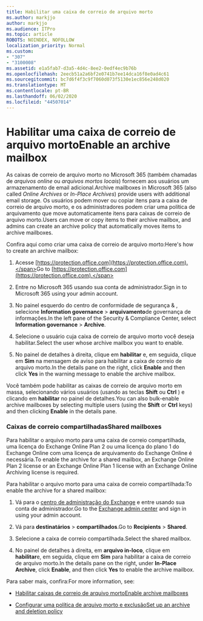 ```yaml
---
title: Habilitar uma caixa de correio de arquivo morto
ms.author: markjjo
author: markjjo
ms.audience: ITPro
ms.topic: article
ROBOTS: NOINDEX, NOFOLLOW
localization_priority: Normal
ms.custom:
- "307"
- "3100008"
ms.assetid: e1a5fab7-d3a5-4d4c-8ee2-0edf4ec9b76b
ms.openlocfilehash: 2eecb51a2a6bf2e0741b7ee14dca16f8e0ad4c61
ms.sourcegitcommit: bc7d6f4f3c9f7060d073f5130e1ec856e248d020
ms.translationtype: MT
ms.contentlocale: pt-BR
ms.lasthandoff: 06/02/2020
ms.locfileid: "44507014"
---
```

# <a name="enable-an-archive-mailbox"></a><span data-ttu-id="bec41-102">Habilitar uma caixa de correio de arquivo morto</span><span class="sxs-lookup"><span data-stu-id="bec41-102">Enable an archive mailbox</span></span>

<span data-ttu-id="bec41-103">As caixas de correio de arquivo morto no Microsoft 365 (também chamadas de *arquivos online* ou *arquivos mortos locais*) fornecem aos usuários um armazenamento de email adicional.</span><span class="sxs-lookup"><span data-stu-id="bec41-103">Archive mailboxes in Microsoft 365 (also called *Online Archives* or *In-Place Archives*) provide users with additional email storage.</span></span> <span data-ttu-id="bec41-104">Os usuários podem mover ou copiar itens para a caixa de correio de arquivo morto, e os administradores podem criar uma política de arquivamento que move automaticamente itens para caixas de correio de arquivo morto.</span><span class="sxs-lookup"><span data-stu-id="bec41-104">Users can move or copy items to their archive mailbox, and admins can create an archive policy that automatically moves items to archive mailboxes.</span></span>
  
<span data-ttu-id="bec41-105">Confira aqui como criar uma caixa de correio de arquivo morto:</span><span class="sxs-lookup"><span data-stu-id="bec41-105">Here's how to create an archive mailbox:</span></span>
  
1. <span data-ttu-id="bec41-106">Acesse [https://protection.office.com](https://protection.office.com).</span><span class="sxs-lookup"><span data-stu-id="bec41-106">Go to [https://protection.office.com](https://protection.office.com).</span></span>

2. <span data-ttu-id="bec41-107">Entre no Microsoft 365 usando sua conta de administrador.</span><span class="sxs-lookup"><span data-stu-id="bec41-107">Sign in to Microsoft 365 using your admin account.</span></span>

3. <span data-ttu-id="bec41-108">No painel esquerdo do centro de conformidade de segurança &amp; , selecione **Information governance** \> **arquivamento**de governança de informações.</span><span class="sxs-lookup"><span data-stu-id="bec41-108">In the left pane of the Security &amp; Compliance Center, select **Information governance** \> **Archive**.</span></span>

4. <span data-ttu-id="bec41-109">Selecione o usuário cuja caixa de correio de arquivo morto você deseja habilitar.</span><span class="sxs-lookup"><span data-stu-id="bec41-109">Select the user whose archive mailbox you want to enable.</span></span>

5. <span data-ttu-id="bec41-110">No painel de detalhes à direita, clique em **habilitar** e, em seguida, clique em **Sim** na mensagem de aviso para habilitar a caixa de correio de arquivo morto.</span><span class="sxs-lookup"><span data-stu-id="bec41-110">In the details pane on the right, click **Enable** and then click **Yes** in the warning message to enable the archive mailbox.</span></span>

<span data-ttu-id="bec41-111">Você também pode habilitar as caixas de correio de arquivo morto em massa, selecionando vários usuários (usando as teclas **Shift** ou **Ctrl** ) e clicando em **habilitar** no painel de detalhes.</span><span class="sxs-lookup"><span data-stu-id="bec41-111">You can also bulk-enable archive mailboxes by selecting multiple users (using the **Shift** or **Ctrl** keys) and then clicking **Enable** in the details pane.</span></span>
  
### <a name="shared-mailboxes"></a><span data-ttu-id="bec41-112">Caixas de correio compartilhadas</span><span class="sxs-lookup"><span data-stu-id="bec41-112">Shared mailboxes</span></span>

<span data-ttu-id="bec41-113">Para habilitar o arquivo morto para uma caixa de correio compartilhada, uma licença do Exchange Online Plan 2 ou uma licença do plano 1 do Exchange Online com uma licença de arquivamento do Exchange Online é necessária.</span><span class="sxs-lookup"><span data-stu-id="bec41-113">To enable the archive for a shared mailbox, an Exchange Online Plan 2 license or an Exchange Online Plan 1 license with an Exchange Online Archiving license is required.</span></span>  

<span data-ttu-id="bec41-114">Para habilitar o arquivo morto para uma caixa de correio compartilhada:</span><span class="sxs-lookup"><span data-stu-id="bec41-114">To enable the archive for a shared mailbox:</span></span>

1. <span data-ttu-id="bec41-115">Vá para o [centro de administração do Exchange](https://outlook.office365.com/ecp) e entre usando sua conta de administrador.</span><span class="sxs-lookup"><span data-stu-id="bec41-115">Go to the [Exchange admin center](https://outlook.office365.com/ecp) and sign in using your admin account.</span></span>

2. <span data-ttu-id="bec41-116">Vá para **destinatários**  >  **compartilhados**.</span><span class="sxs-lookup"><span data-stu-id="bec41-116">Go to **Recipients** > **Shared**.</span></span>

3. <span data-ttu-id="bec41-117">Selecione a caixa de correio compartilhada.</span><span class="sxs-lookup"><span data-stu-id="bec41-117">Select the shared mailbox.</span></span>

4. <span data-ttu-id="bec41-118">No painel de detalhes à direita, em **arquivo in-loco**, clique em **habilitar**e, em seguida, clique em **Sim** para habilitar a caixa de correio de arquivo morto.</span><span class="sxs-lookup"><span data-stu-id="bec41-118">In the details pane on the right, under **In-Place Archive**, click **Enable**, and then click **Yes** to enable the archive mailbox.</span></span>

<span data-ttu-id="bec41-119">Para saber mais, confira:</span><span class="sxs-lookup"><span data-stu-id="bec41-119">For more information, see:</span></span>
  
- [<span data-ttu-id="bec41-120">Habilitar caixas de correio de arquivo morto</span><span class="sxs-lookup"><span data-stu-id="bec41-120">Enable archive mailboxes</span></span>](https://docs.microsoft.com/microsoft-365/compliance/enable-archive-mailboxes)

- [<span data-ttu-id="bec41-121">Configurar uma política de arquivo morto e exclusão</span><span class="sxs-lookup"><span data-stu-id="bec41-121">Set up an archive and deletion policy</span></span>](https://docs.microsoft.com//office365/securitycompliance/set-up-an-archive-and-deletion-policy-for-mailboxes)

